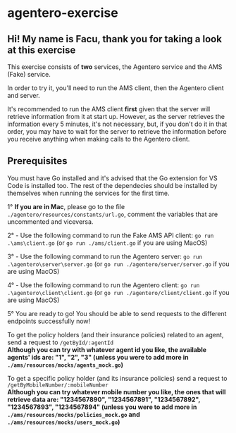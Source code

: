 # agentero-exercise

## Hi! My name is Facu, thank you for taking a look at this exercise 

This exercise consists of **two** services, the Agentero service and the AMS (Fake) service.

In order to try it, you'll need to run the AMS client, then the Agentero client and server.

It's recommended to run the AMS client **first** given that the server will retrieve information from it at start up. However, as the server retrieves the information every 5 minutes, it's not necessary, but, if you don't do it in that order, you may have to wait for the server to retrieve the information before you receive anything when making calls to the Agentero client.

## Prerequisites
You must have Go installed and it's advised that the Go extension for VS Code is installed too. The rest of the dependecies should be installed by themselves when running the services for the first time.

1° **If you are in Mac**, please go to the file `./agentero/resources/constants/url.go`, comment the variables that are uncommented and viceversa.

2° - Use the following command to run the Fake AMS API client: `go run .\ams\client.go` (or `go run ./ams/client.go` if you are using MacOS)

3° - Use the following command to run the Agentero server: `go run .\agentero\server\server.go` (or `go run ./agentero/server/server.go` if you are using MacOS)

4° - Use the following command to run the Agentero client: `go run .\agentero\client\client.go` (or `go run ./agentero/client/client.go` if you are using MacOS)

5° You are ready to go! You should be able to send requests to the different endpoints successfully now!

To get the policy holders (and their insurance policies) related to an agent, send a request to `/getById/:agentId`  
__Although you can try with whatever agent id you like, the available agents' ids are: "1", "2", "3" (unless you were to add more in `./ams/resources/mocks/agents_mock.go`)__

To get a specific policy holder (and its insurance policies) send a request to `/getByMobileNumber/:mobileNumber`  
__Although you can try whatever mobile number you like, the ones that will retrieve data are: "1234567890", "1234567891", "1234567892", "1234567893", "1234567894" (unless you were to add more in `./ams/resources/mocks/policies_mock.go` and `./ams/resources/mocks/users_mock.go`)__